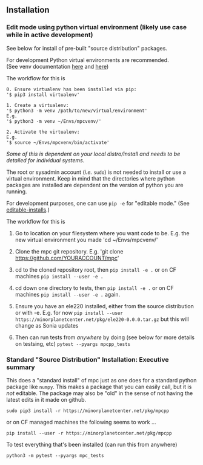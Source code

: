 

## Installation

### Edit mode using python virtual environment (likely use case while in active development) 

See below for install of pre-built "source distribution" packages.

For development Python virtual environments are recommended.  
(See venv documentation [here](https://docs.python.org/3/library/venv.html) and [here](https://docs.python-guide.org/dev/virtualenvs/))

The workflow for this is

    0. Ensure virtualenv has been installed via pip:
    '$ pip3 install virtualenv'

    1. Create a virtualenv:
    '$ python3 -m venv /path/to/new/virtual/environment'
    E.g.
    '$ python3 -m venv ~/Envs/mpcvenv/'

    2. Activate the virtualenv:
    E.g.
    '$ source ~/Envs/mpcvenv/bin/activate'

*Some of this is dependent on your local distro/install and needs to be detailed for individual systems.*

The root or sysadmin account (*i.e.* `sudo`) is not needed to install or use a virtual environment.
Keep in mind that the directories where python packages are installed are dependent on the version
of python you are running.


For development purposes, one can use `pip -e` for "editable mode."
(See [editable-installs](https://pip.pypa.io/en/stable/reference/pip_install/#editable-installs).)


The workflow for this is

   1. Go to location on your filesystem where you want code to be. E.g. the new virtual environment you made
    'cd ~/Envs/mpcvenv/'
   
   2. Clone the mpc git repository. E.g.
      'git clone https://github.com/YOURACCOUNT/mpc'
      
   3. cd to the cloned repository root, then `pip install -e .`  or on CF machines `pip install --user -e .` 
   
   4. cd down one directory to tests, then `pip install -e .`  or on CF machines `pip install --user -e .`  again.
   
   5. Ensure you have an ele220 installed, either from the source distribution or with -e. 
      E.g. for now `pip install --user https://minorplanetcenter.net/pkg/ele220-0.0.0.tar.gz` but this will change as Sonia updates 
      
   6. Then can run tests from *anywhere* by doing (see below for more details on testsing, etc)
      `pytest --pyargs mpcpp_tests`


### Standard "Source Distribution" Installation: Executive summary

This does a "standard install" of mpc just as one does for a standard python package like `numpy`.
This makes a package that you can easily call, but it is *not* editable. 
The package may also be "old" in the sense of not having the latest edits in it made on github. 

    sudo pip3 install -r https://minorplanetcenter.net/pkg/mpcpp
    
or on CF managed machines the following seems to work ... 

    pip install --user -r https://minorplanetcenter.net/pkg/mpcpp

To test everything that's been installed (can run this from anywhere)

	python3 -m pytest --pyargs mpc_tests


